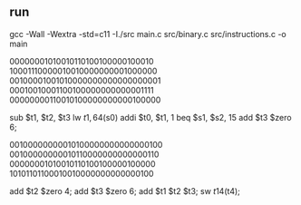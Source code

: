 ## run

gcc -Wall -Wextra -std=c11 -I./src main.c src/binary.c src/instructions.c -o main



00000001010010110100100000100010
10001110000010010000000001000000
00100001001010000000000000000001
00010010001100100000000000001111
00000000110010100000000000100000



sub $t1, $t2, $t3
lw $t1, 64($s0)
addi $t0, $t1, 1
beq $s1, $s2, 15
add $t3 $zero 6;







00100000000010100000000000000100
00100000000010110000000000000110
00000001010010110100100000100000
10101101100010010000000000000100



add $t2 $zero 4;
add $t3 $zero 6;
add $t1 $t2 $t3;
sw $t1 4 ($t4);